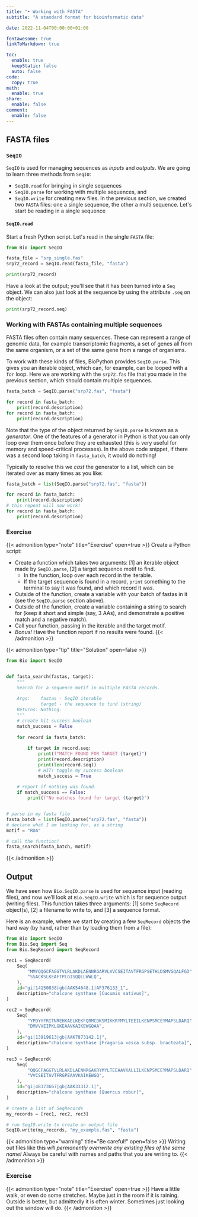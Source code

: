 ```yaml
---
title: "• Working with FASTA"
subtitle: "A standard format for bioinformatic data"

date: 2022-11-04T00:00:00+01:00

fontawesome: true
linkToMarkdown: true

toc:
  enable: true
  keepStatic: false
  auto: false
code:
  copy: true
math:
  enable: true
share:
  enable: false
comment:
  enable: false
---
```


## FASTA files
### `SeqIO`
`SeqIO` is used for managing sequences as _inputs_ and _outputs_. We are going to learn three methods from `SeqIO`:
- `SeqIO.read` for bringing in single sequences
- `SeqIO.parse` for working with multiple sequences, and
- `SeqIO.write` for creating new files.
In the previous section, we created two `FASTA` files: one a single sequence, the other a multi sequence. Let's start be reading in a single sequence

#### `SeqIO.read`
Start a fresh Python script. Let's read in the single `FASTA` file:
```python
from Bio import SeqIO

fasta_file = "srp_single.fas"
srp72_record = SeqIO.read(fasta_file, "fasta")

print(srp72_record)
```
Have a look at the output; you'll see that it has been turned into a `Seq` object. We can also just look at the sequence by using the attribute `.seq` on the object:

```python
print(srp72_record.seq)
```

### Working with FASTAs containing multiple sequences
FASTA files often contain many sequences. These can represent a range of genomic data, for example transcriptomic fragments, a set of genes all from the same organism, or a set of the same gene from a range of organisms. 

To work with these kinds of files, BioPython provides `SeqIO.parse`. This gives you an iterable object, which can, for example, can be looped with a `for` loop. Here we are working with the `srp72.fas` file that you made in the previous section, which should contain multiple sequences.

```python
fasta_batch = SeqIO.parse("srp72.fas", "fasta")

for record in fasta_batch:
    print(record.description)
for record in fasta_batch:
    print(record.description)
```

Note that the type of the object returned by `SeqIO.parse` is known as a *generator*. One of the features of a generator in Python is that you can only loop over them once before they are exhausted (this is very useful for memory and speed-critical processes). In the above code snippet, if there was a second loop taking in `fasta_batch`, it would do nothing!

Typically to resolve this we *cast* the generator to a list, which can be iterated over as many times as you like:

```python
fasta_batch = list(SeqIO.parse("srp72.fas", "fasta"))

for record in fasta_batch:
    print(record.description)
# this repeat will now work!
for record in fasta_batch:
    print(record.description)
```

### Exercise
{{< admonition type="note" title="Exercise" open=true >}}
Create a Python script:
- Create a function which takes two arguments: [1] an iterable object made by `SeqIO.parse`, [2] a target sequence motif to find.
  - In the function, loop over each record in the iterable.
  - If the target sequence is found in a record, `print` something to the terminal to say it was found, and which record it was.
- Outside of the function, create a variable with your batch of fastas in it (see the `SeqIO.parse` section above).
- Outside of the function, create a variable containing a string to search for (keep it short and simple (say, 3 AAs), and demonstrate a positive match and a negative match).
- Call your function, passing in the iterable and the target motif.
- *Bonus!*  Have the function report if no results were found.
{{< /admonition >}}

{{< admonition type="tip" title="Solution" open=false >}}
```python
from Bio import SeqIO


def fasta_search(fastas, target):
    """
    Search for a sequence motif in multiple FASTA records.
    
    Args:    fastas - SeqIO iterable
             target - the sequence to find (string)
    Returns: Nothing.
    """
    # create hit success boolean
    match_success = False
    
    for record in fasta_batch:
        
        if target in record.seq:
            print(f"MATCH FOUND FOR TARGET {target}")
            print(record.description)
            print(len(record.seq))
            # HIT! toggle my success boolean
            match_success = True
    
    # report if nothing was found.
    if match_success == False:
        print(f"No matches found for target {target}")


# parse in my fasta file
fasta_batch = list(SeqIO.parse("srp72.fas", "fasta"))
# declare what I am looking for, as a string
motif = "RDA"

# call the function!
fasta_search(fasta_batch, motif)
```
{{< /admonition >}}

## Output
We have seen how `Bio.SeqIO.parse` is used for sequence input (reading files), and now we’ll look at `Bio.SeqIO.write` which is for sequence output (writing files). This function takes three arguments: [1] some `SeqRecord` object(s), [2] a filename to write to, and [3] a sequence format.

Here is an example, where we start by creating a few `SeqRecord` objects the hard way (by hand, rather than by loading them from a file):

```python
from Bio import SeqIO
from Bio.Seq import Seq
from Bio.SeqRecord import SeqRecord

rec1 = SeqRecord(
    Seq(
        "MMYQQGCFAGGTVLRLAKDLAENNRGARVLVVCSEITAVTFRGPSETHLDSMVGQALFGD"
        "SSACKSLKEAFTPLGISQQLLWWLQ",
    ),
    id="gi|14150838|gb|AAK54648.1|AF376133_1",
    description="chalcone synthase [Cucumis sativus]",
)

rec2 = SeqRecord(
    Seq(
        "YPDYYFRITNREHKAELKEKFQRMCDKSMIKKRYMYLTEEILKENPSMCEYMAPSLDARQ"
        "DMVVVEIPKLGKEAAVKAIKEWGQAA",
    ),
    id="gi|13919613|gb|AAK7873142.1|",
    description="chalcone synthase [Fragaria vesca subsp. bracteata]",
)

rec3 = SeqRecord(
    Seq(
        "QQGCFAGGTVLRLAKDLAENNRGAKRYMYLTEEAAVKALLILKENPSMCEYMAPSLDARQ"
        "VVCSEITAVTFRGPEAAVKAIKEWGQ",
    ),
    id="gi|48373667|gb|AAK33312.1|",
    description="chalcone synthase [Quercus robur]",
)

# create a list of SeqRecords
my_records = [rec1, rec2, rec3]

# run SeqIO.write to create an output file
SeqIO.write(my_records, "my_example.fas", "fasta")
```
{{< admonition type="warning" title="Be careful!" open=false >}}
Writing out files like this *will permanently overwrite any existing files of the same name!* Always be careful with names and paths that you are writing to. 
{{< /admonition >}}

### Exercise
{{< admonition type="note" title="Exercise" open=true >}}
Have a little walk, or even do some stretches. Maybe just in the room if it is raining. Outside is better, but admittedly it is often winter. Sometimes just looking out the window will do.
{{< /admonition >}}



